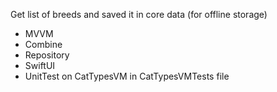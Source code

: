 Get list of breeds and saved it in core data (for offline storage)
- MVVM 
- Combine 
- Repository 
- SwiftUI 
- UnitTest on CatTypesVM in CatTypesVMTests file 
